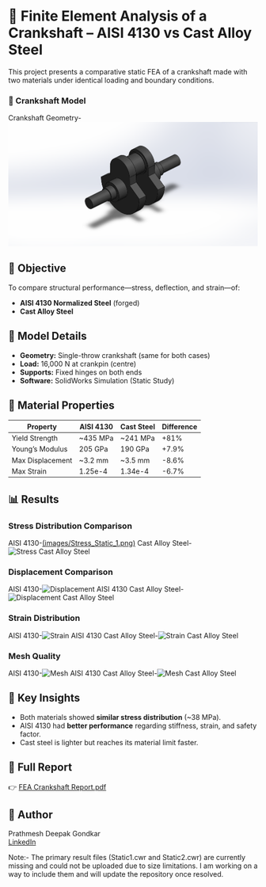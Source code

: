 # 🔩 Finite Element Analysis of a Crankshaft – AISI 4130 vs Cast Alloy Steel

This project presents a comparative static FEA of a crankshaft made with two materials under identical loading and boundary conditions.

### 🧱 Crankshaft Model
Crankshaft Geometry-![(images/Crank_Shaft.png)](https://github.com/prathmeshgondkar/FEA-Crankshaft/blob/31fecfc7c9b440c283ed15a93795e293a0b8ed10/Crank%20Shaft.png)

## 📌 Objective
To compare structural performance—stress, deflection, and strain—of:
- **AISI 4130 Normalized Steel** (forged)
- **Cast Alloy Steel**

## 🔧 Model Details
- **Geometry:** Single-throw crankshaft (same for both cases)
- **Load:** 16,000 N at crankpin (centre)
- **Supports:** Fixed hinges on both ends
- **Software:** SolidWorks Simulation (Static Study)

## 📐 Material Properties

| Property         | AISI 4130 | Cast Steel | Difference |
|------------------|-----------|------------|------------|
| Yield Strength   | ~435 MPa  | ~241 MPa   | +81%       |
| Young’s Modulus  | 205 GPa   | 190 GPa    | +7.9%      |
| Max Displacement | ~3.2 mm   | ~3.5 mm    | -8.6%      |
| Max Strain       | 1.25e-4   | 1.34e-4    | -6.7%      |

## 📊 Results

### Stress Distribution Comparison
AISI 4130-[(images/Stress_Static_1.png)](https://github.com/prathmeshgondkar/FEA-Crankshaft/blob/33d1415176e0d944da1a5c4545a273010d70f1fc/Stress%20Static%201.png)
Cast Alloy Steel-![Stress Cast Alloy Steel](images/Stress_Static_2.png)

### Displacement Comparison
AISI 4130-![Displacement AISI 4130](images/Displacement_Static_1.png)
Cast Alloy Steel-![Displacement Cast Alloy Steel](images/Displacement_Static_2.png)

### Strain Distribution
AISI 4130-![Strain AISI 4130](images/Strain_Static_1.png)
Cast Alloy Steel-![Strain Cast Alloy Steel](images/Strain_Static_2.png)

### Mesh Quality
AISI 4130-![Mesh AISI 4130](images/Mesh_Static_1.png)
Cast Alloy Steel-![Mesh Cast Alloy Steel](images/Mesh_Static_2.png)

## 🧠 Key Insights
- Both materials showed **similar stress distribution** (~38 MPa).
- AISI 4130 had **better performance** regarding stiffness, strain, and safety factor.
- Cast steel is lighter but reaches its material limit faster.

## 📎 Full Report
👉 [FEA Crankshaft Report.pdf](https://github.com/prathmeshgondkar/FEA-Crankshaft/blob/20789e5b9b99bb79aba3030e4ab9f673882c1790/FEA%20Crankshaft%20Report.pdf)

## 🔗 Author
Prathmesh Deepak Gondkar  
[LinkedIn](https://www.linkedin.com/in/prathmeshgondkar)

Note:- The primary result files (Static1.cwr and Static2.cwr) are currently missing and could not be uploaded due to size limitations. I am working on a way to include them and will update the repository once resolved.
